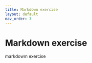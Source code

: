 ```yaml
---
title: Markdown exercise
layout: default
nav_order: 3
---
```


# Markdown exercise
 markdowm exercise
